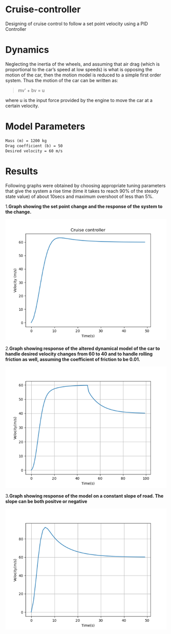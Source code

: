 # Cruise-controller
Designing of cruise control to follow a set point velocity using a PID Controller
# Dynamics
Neglecting the inertia of the wheels,
and assuming that air drag (which is proportional to the car’s speed at low speeds) is what is
opposing the motion of the car, then the motion model is reduced to a simple first order system. 
Thus the motion of the car can be written as:
> mv' + bv = u

where u is the input force provided by the engine to move the car at a certain velocity.
# Model Parameters
```
Mass (m) = 1200 kg
Drag coefficient (b) = 50
Desired velocity = 60 m/s
```
# Results
Following graphs were obtained by choosing appropriate tuning parameters that give the system a rise time 
(time it takes to reach 90% of the steady state value) of about 10secs and maximum overshoot of less
than 5%. 


1.**Graph showing the set point change and the response of the system to the
change.**

 ![Image](cruisecontroller.png)
 
2.**Graph showing response of the altered dynamical model of the car to handle desired velocity
changes from 60 to 40 and to handle rolling friction as well, assuming the coefficient of
friction to be 0.01.**

 ![Image](cruisecontroladv1.png)
 
3.**Graph showing response of the model on a constant slope of road. The slope can be both positve
 or negative**
 
 ![Image](cruisecontroladv2.png)

